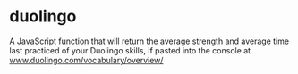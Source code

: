 # duolingo
A JavaScript function that will return the average strength and average time last practiced of your Duolingo skills, if pasted into the console at www.duolingo.com/vocabulary/overview/

